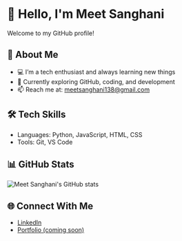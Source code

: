 # 👋 Hello, I'm Meet Sanghani

Welcome to my GitHub profile!

## 🚀 About Me
- 💻 I’m a tech enthusiast and always learning new things
- 🌱 Currently exploring GitHub, coding, and development
- 📫 Reach me at: meetsanghani138@gmail.com

## 🛠️ Tech Skills
- Languages: Python, JavaScript, HTML, CSS
- Tools: Git, VS Code

## 📊 GitHub Stats
![Meet Sanghani's GitHub stats](https://github-readme-stats.vercel.app/api?username=meetsanghani138&show_icons=true&theme=tokyonight)

## 🌐 Connect With Me
- [LinkedIn](https://www.linkedin.com/)
- [Portfolio (coming soon)]()

